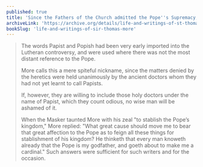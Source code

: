 ```yaml
---
published: true
title: 'Since the Fathers of the Church admitted the Pope''s Supremacy, so can we, despite insults'
archiveLink: 'https://archive.org/details/life-and-writings-of-st-thomas-more/page/301?view=theater'
bookSlug: 'life-and-writings-of-sir-thomas-more'
---
```


> The words Papist and Popish had been very early imported into the Lutheran controversy, and were used where there was not the most distant reference to the Pope.
>
> More calls this a mere spiteful nickname, since the matters denied by the heretics were held unanimously by the ancient doctors whom they had not yet learnt to call Papists.
>
> If, however, they are willing to include those holy doctors under the name of Papist, which they count odious, no wise man will be ashamed of it.
>
> When the Masker taunted More with his zeal "to stablish the Pope’s kingdom," More replied: "What great cause should move me to bear that great affection to the Pope as to feign all these things for stablishment of his kingdom? He thinketh that every man knoweth already that the Pope is my godfather, and goeth about to make me a cardinal." Such answers were sufficient for such writers and for the occasion.